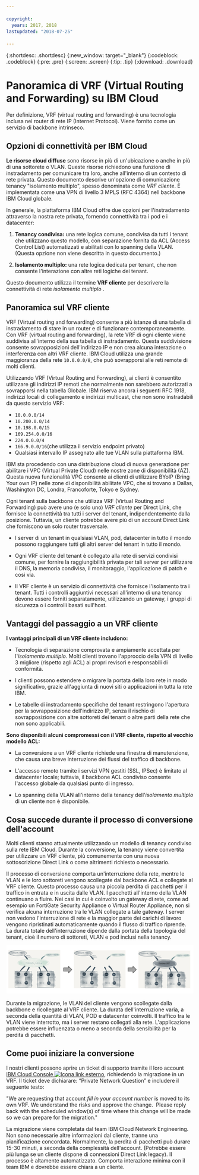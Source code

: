```yaml
---

copyright:
  years: 2017, 2018
lastupdated: "2018-07-25"

---
```


{:shortdesc: .shortdesc}
{:new_window: target="_blank"}
{:codeblock: .codeblock}
{:pre: .pre}
{:screen: .screen}
{:tip: .tip}
{:download: .download}

# Panoramica di VRF (Virtual Routing and Forwarding) su IBM Cloud

Per definizione, VRF (virtual routing and forwarding) è una tecnologia inclusa nei router di rete IP (Internet Protocol). Viene fornito come un servizio di backbone intrinseco.

## Opzioni di connettività per IBM Cloud

**Le risorse cloud diffuse** sono risorse in più di un'ubicazione o anche in più di una sottorete o VLAN. Queste risorse richiedono una funzione di instradamento per comunicare tra loro, anche all'interno di un contesto di rete privata. Questo documento descrive un'opzione di comunicazione tenancy "isolamento multiplo", spesso denominata come _VRF cliente_. È implementata come una VPN di livello 3 MPLS (RFC 4364) nell backbone IBM Cloud globale.

In generale, la piattaforma IBM Cloud offre due opzioni per l'instradamento attraverso la nostra rete privata, fornendo connettività tra i pod e i datacenter: 

1. **Tenancy condivisa:** una rete logica comune, condivisa da tutti i tenant che utilizzano questo modello, con separazione fornita da ACL (Access Control List) automatizzati e abilitati con lo spanning della VLAN. (Questa opzione non viene descritta in questo documento.)

2. **Isolamento multiplo:** una rete logica dedicata per tenant, che non consente l'interazione con altre reti logiche dei tenant.  

Questo documento utilizza il termine **VRF cliente** per descrivere la connettività di rete _isolamento multiplo_ .

## Panoramica sul VRF cliente

VRF (Virtual routing and forwarding) consente a più istanze di una tabella di instradamento di stare in un router e di funzionare contemporaneamente. Con VRF (virtual routing and forwarding), la rete VRF di ogni cliente viene suddivisa all'interno della sua tabella di instradamento. Questa suddivisione consente sovrapposizioni dell'indirizzo IP e non crea alcuna interazione o interferenza con altri VRF cliente. IBM Cloud utilizza una grande maggioranza della rete `10.0.0.0/8`, che può sovrapporsi alle reti remote di molti clienti. 

Utilizzando VRF (Virtual Routing and Forwarding), ai clienti è consentito utilizzare gli indirizzi IP remoti che normalmente non sarebbero autorizzati a sovrapporsi nella tabella Globale. IBM riserva ancora i seguenti RFC 1918, indirizzi locali di collegamento e indirizzi multicast, che non sono instradabili da questo servizio VRF:

* `10.0.0.0/14` 
* `10.200.0.0/14` 
* `10.198.0.0/15` 
* `169.254.0.0/16` 
* `224.0.0.0/4` 
* `166.9.0.0/16`(che utilizza il servizio endpoint privato)
* Qualsiasi intervallo IP assegnato alle tue VLAN sulla piattaforma IBM.

IBM sta procedendo con una distribuzione cloud di nuova generazione per abilitare i VPC (Virtual Private Cloud) nelle nostre zone di disponibilità (AZ). Questa nuova funzionalità VPC consente ai clienti di utilizzare BYoIP (Bring Your own IP) nelle zone di disponibilità abilitate VPC, che si trovano a Dallas, Washington DC, Londra, Francoforte, Tokyo e Sydney. 

Ogni tenant sulla backbone che utilizza VRF (Virtual Routing and Forwarding) può avere uno (e solo uno) _VRF cliente_ per Direct Link, che fornisce la connettività tra tutti i server del tenant, indipendentemente dalla posizione. Tuttavia, un cliente potrebbe avere più di un account Direct Link che forniscono un solo router trasversale.  

* I server di un tenant in qualsiasi VLAN, pod, datacenter in tutto il mondo possono raggiungere tutti gli altri server del tenant in tutto il mondo. 

* Ogni VRF cliente del tenant è collegato alla rete di servizi condivisi comune, per fornire la raggiungibilità privata per tali server per utilizzare il DNS, la memoria condivisa, il monitoraggio, l'applicazione di patch e così via.

* Il VRF cliente è un servizio di connettività che fornisce l'isolamento tra i tenant. Tutti i controlli aggiuntivi necessari all'interno di una tenancy devono essere forniti separatamente, utilizzando un gateway, i gruppi di sicurezza o i controlli basati sull'host.

## Vantaggi del passaggio a un VRF cliente

**I vantaggi principali di un VRF cliente includono:**

* Tecnologia di separazione comprovata e ampiamente accettata per l'_isolamento multiplo_. Molti clienti trovano l'approccio della VPN di livello 3 migliore (rispetto agli ACL) ai propri revisori e responsabili di conformità.   

* I clienti possono estendere o migrare la portata della loro rete in modo significativo, grazie all'aggiunta di nuovi siti o applicazioni in tutta la rete IBM. 

* Le tabelle di instradamento specifiche del tenant restringono l'apertura per la sovrapposizione dell'indirizzo IP, senza il rischio di sovrapposizione con altre sottoreti dei tenant o altre parti della rete che non sono applicabili. 

**Sono disponibili alcuni compromessi con il VRF cliente, rispetto al vecchio modello ACL:**  

* La conversione a un VRF cliente richiede una finestra di manutenzione, che causa una breve interruzione dei flussi del traffico di backbone.

* L'accesso remoto tramite i servizi VPN gestiti (SSL, IPSec) è limitato al datacenter locale; tuttavia, il backbone ACL condiviso consente l'accesso globale da qualsiasi punto di ingresso.

* Lo spanning della VLAN all'interno della tenancy dell'_isolamento multiplo_ di un cliente non è disponibile.

## Cosa succede durante il processo di conversione dell'account

Molti clienti stanno attualmente utilizzando un modello di tenancy condiviso sulla rete IBM Cloud. Durante la conversione, la tenancy viene convertita per utilizzare un VRF cliente, più comunemente con una nuova sottoscrizione Direct Link o come altrimenti richiesto o necessario.  

Il processo di conversione comporta un'interruzione della rete, mentre le VLAN e le loro sottoreti vengono scollegate dal backbone ACL e collegate al VRF cliente. Questo processo causa una piccola perdita di pacchetti per il traffico in entrata e in uscita dalle VLAN. I pacchetti all'interno della VLAN continuano a fluire. Nei casi in cui è coinvolto un gateway di rete, come ad esempio un FortiGate Security Appliance o Virtual Router Appliance, non si verifica alcuna interruzione tra le VLAN collegate a tale gateway. I server non vedono l'interruzione di rete e la maggior parte dei carichi di lavoro vengono ripristinati automaticamente quando il flusso di traffico riprende. La durata totale dell'interruzione dipende dalla portata della topologia del tenant, cioè il numero di sottoreti, VLAN e pod inclusi nella tenancy.

![Il processo di conversione](/images/vrf-on-ibm-cloud.png)

Durante la migrazione, le VLAN del cliente vengono scollegate dalla backbone e ricollegate al VRF cliente.  La durata dell'interruzione varia, a seconda della quantità di VLAN, POD e datacenter coinvolti. Il traffico tra le VLAN viene interrotto, ma i server restano collegati alla rete. L'applicazione potrebbe essere influenzata o meno a seconda della sensibilità per la perdita di pacchetti.

## Come puoi iniziare la conversione

I nostri clienti possono aprire un ticket di supporto tramite il loro account [IBM Cloud Console ![Icona link esterno](../../icons/launch-glyph.svg "Icona link esterno")]( https://control.bluemix.net/support/unifiedConsole/tickets/add), richiedendo la migrazione in un VRF. Il ticket deve dichiarare: “Private Network Question” e includere il seguente testo: 

"We are requesting that account _fill in your account number_ is moved to its own VRF. We understand the risks and approve the change.  Please reply back with the scheduled window(s) of time where this change will be made so we can prepare for the migration." 

La migrazione viene completata dal team IBM Cloud Network Engineering. Non sono necessarie altre informazioni dal cliente, tranne una pianificazione concordata. Normalmente, la perdita di pacchetti può durare 15-30 minuti, a seconda della complessità dell'account. (Potrebbe essere più lunga se un cliente dispone di connessioni Direct Link legacy). Il processo è altamente automatizzato. Comporta interazione minima con il team IBM e dovrebbe essere chiara a un cliente.
